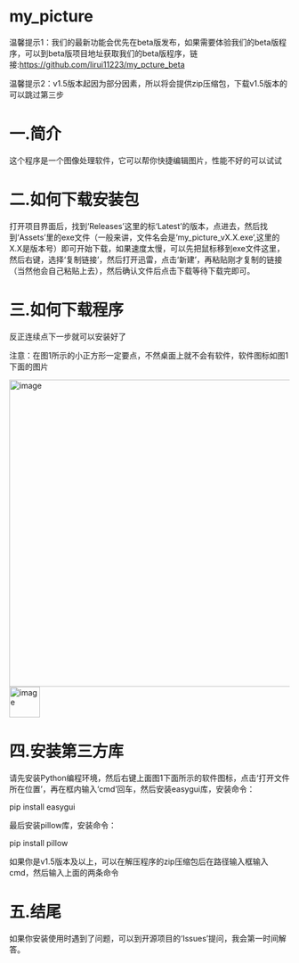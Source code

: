 # my_picture

温馨提示1：我们的最新功能会优先在beta版发布，如果需要体验我们的beta版程序，可以到beta版项目地址获取我们的beta版程序，链接:https://github.com/lirui11223/my_pcture_beta

温馨提示2：v1.5版本起因为部分因素，所以将会提供zip压缩包，下载v1.5版本的可以跳过第三步

# 一.简介

这个程序是一个图像处理软件，它可以帮你快捷编辑图片，性能不好的可以试试

# 二.如何下载安装包

打开项目界面后，找到‘Releases’这里的标‘Latest’的版本，点进去，然后找到‘Assets’里的exe文件（一般来讲，文件名会是‘my_picture_vX.X.exe’,这里的X.X是版本号）即可开始下载，如果速度太慢，可以先把鼠标移到exe文件这里，然后右键，选择‘复制链接’，然后打开迅雷，点击‘新建’，再粘贴刚才复制的链接（当然他会自己粘贴上去），然后确认文件后点击下载等待下载完即可。

# 三.如何下载程序

反正连续点下一步就可以安装好了

注意：在图1所示的小正方形一定要点，不然桌面上就不会有软件，软件图标如图1下面的图片

<img width="551" alt="image" src="https://github.com/user-attachments/assets/929fbfcf-948c-47e4-abe0-d0f5f8f0d168">

<img width="55" alt="image" src="https://github.com/user-attachments/assets/ed612442-4690-4111-a89c-d75661c45044">

# 四.安装第三方库

请先安装Python编程环境，然后右键上面图1下面所示的软件图标，点击‘打开文件所在位置’，再在框内输入‘cmd’回车，然后安装easygui库，安装命令：

pip install easygui

最后安装pillow库，安装命令：

pip install pillow

如果你是v1.5版本及以上，可以在解压程序的zip压缩包后在路径输入框输入cmd，然后输入上面的两条命令


# 五.结尾

如果你安装使用时遇到了问题，可以到开源项目的‘Issues’提问，我会第一时间解答。
